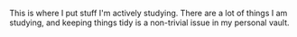 This is where I put stuff I'm actively studying. There are a lot of things I am studying, and keeping things tidy is a non-trivial issue in my personal vault.